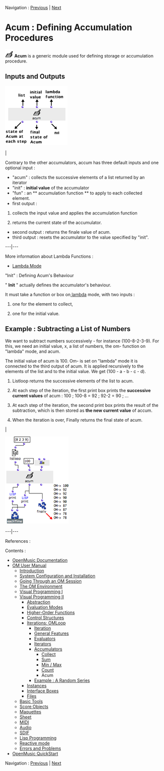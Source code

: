 
Navigation : [Previous](Count "page précédente\(Count\)") | [Next](LoopExample "Next\(Example : A Random Series\)")

# Acum : Defining Accumulation Procedures

**![](../res/acum_icon.png) Acum** is a generic module used for defining
storage or accumulation procedure.

## Inputs and Outputs

![](../res/acum-inouts.png)

|

Contrary to the other accumulators, accum has three default inputs and one
optional input :

  * "acum" : collects the successive elements of a list returned by an iterator
  * "init" :  **initial value** of the accumulator
  * "fun" : an ** accumulation function ** to apply to each collected element.
  * first output : 

  1. collects the input value and applies the accumulation function

  2. returns the current state of the accumulator.

  * second output : returns the finale value of acum. 
  * third output : resets the accumulator to the value specified by "init".

  
  
---|---  
  
More information about Lambda Functions :

  * [Lambda Mode](LambdaMode)

"Init" : Defining Acum's Behaviour

" **Init** " actually defines the accumulator's behaviour.

It must take a function or box on[ lambda](LambdaMode) mode, with two
inputs :

  1. one for the element to collect,

  2. one for the initial value.

## Example : Subtracting a List of Numbers

We want to subtract numbers successively - for instance (100-8-2-3-9). For
this, we need an initial value, x, a list of numbers, the om- function on
"lambda" mode, and acum.

The initial value of acum is 100. Om- is set on "lambda" mode it is connected
to the third output of acum. It is applied recursively to the elements of the
list and to the initial value. We get (100 - a - b - c - d).

  1. Listloop returns the successive elements of the list to acum.

  2. At each step of the iteration, the first print box prints the **successive current values** of acum : 100 ; 100-8 = 92 ; 92-2 = 90 ; ...

  3. At each step of the iteration, the second print box prints the result of the subtraction, which is then stored as **the new current value** of accum.

  4. When the iteration is over, Finally returns the final state of acum.

|

![](../res/acum3.png)  
  
---|---  
  
References :

Contents :

  * [OpenMusic Documentation](OM-Documentation)
  * [OM User Manual](OM-User-Manual)
    * [Introduction](00-Contents)
    * [System Configuration and Installation](Installation)
    * [Going Through an OM Session](Goingthrough)
    * [The OM Environment](Environment)
    * [Visual Programming I](BasicVisualProgramming)
    * [Visual Programming II](AdvancedVisualProgramming)
      * [Abstraction](Abstraction)
      * [Evaluation Modes](EvalModes)
      * [Higher-Order Functions](HighOrder)
      * [Control Structures](Control)
      * [Iterations: OMLoop](OMLoop)
        * [Iteration](LoopIntro)
        * [General Features](LoopGeneral)
        * [Evaluators](LoopEvaluators)
        * [Iterators](LoopIterators)
        * [Accumulators](LoopAccumulators)
          * [Collect](Collect)
          * [Sum](Sum)
          * [Min / Max](MinMax)
          * [Count](Count)
          * Acum
        * [Example : A Random Series](LoopExample)
      * [Instances](Instances)
      * [Interface Boxes](InterfaceBoxes)
      * [Files](Files)
    * [Basic Tools](BasicObjects)
    * [Score Objects](ScoreObjects)
    * [Maquettes](Maquettes)
    * [Sheet](Sheet)
    * [MIDI](MIDI)
    * [Audio](Audio)
    * [SDIF](SDIF)
    * [Lisp Programming](Lisp)
    * [Reactive mode](Reactive)
    * [Errors and Problems](errors)
  * [OpenMusic QuickStart](QuickStart-Chapters)

Navigation : [Previous](Count "page précédente\(Count\)") | [Next](LoopExample "Next\(Example : A Random Series\)")

